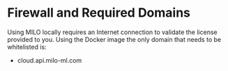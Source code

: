 # Firewall and Required Domains

Using MILO locally requires an Internet connection to validate the license provided to you. Using the Docker image the only domain that needs to be whitelisted is:

- cloud.api.milo-ml.com

